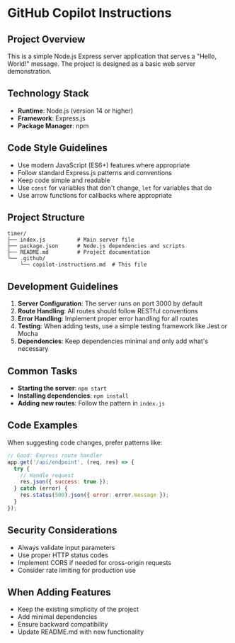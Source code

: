 # GitHub Copilot Instructions

## Project Overview
This is a simple Node.js Express server application that serves a "Hello, World!" message. The project is designed as a basic web server demonstration.

## Technology Stack
- **Runtime**: Node.js (version 14 or higher)
- **Framework**: Express.js
- **Package Manager**: npm

## Code Style Guidelines
- Use modern JavaScript (ES6+) features where appropriate
- Follow standard Express.js patterns and conventions
- Keep code simple and readable
- Use `const` for variables that don't change, `let` for variables that do
- Use arrow functions for callbacks where appropriate

## Project Structure
```
timer/
├── index.js          # Main server file
├── package.json      # Node.js dependencies and scripts
├── README.md         # Project documentation
└── .github/
    └── copilot-instructions.md  # This file
```

## Development Guidelines
1. **Server Configuration**: The server runs on port 3000 by default
2. **Route Handling**: All routes should follow RESTful conventions
3. **Error Handling**: Implement proper error handling for all routes
4. **Testing**: When adding tests, use a simple testing framework like Jest or Mocha
5. **Dependencies**: Keep dependencies minimal and only add what's necessary

## Common Tasks
- **Starting the server**: `npm start`
- **Installing dependencies**: `npm install`
- **Adding new routes**: Follow the pattern in `index.js`

## Code Examples
When suggesting code changes, prefer patterns like:

```javascript
// Good: Express route handler
app.get('/api/endpoint', (req, res) => {
  try {
    // Handle request
    res.json({ success: true });
  } catch (error) {
    res.status(500).json({ error: error.message });
  }
});
```

## Security Considerations
- Always validate input parameters
- Use proper HTTP status codes
- Implement CORS if needed for cross-origin requests
- Consider rate limiting for production use

## When Adding Features
- Keep the existing simplicity of the project
- Add minimal dependencies
- Ensure backward compatibility
- Update README.md with new functionality